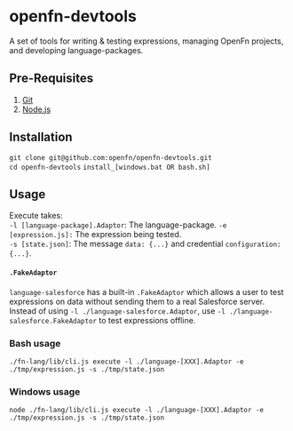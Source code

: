 # openfn-devtools
A set of tools for writing &amp; testing expressions, managing OpenFn projects,
and developing language-packages.

## Pre-Requisites
1. [Git](https://git-scm.com/downloads)
2. [Node.js](https://nodejs.org/en/download/)

## Installation
`git clone git@github.com:openfn/openfn-devtools.git`  
`cd openfn-devtools`
`install_[windows.bat OR bash.sh]`  

## Usage
Execute takes:  
`-l [language-package].Adaptor`: The language-package.
`-e [expression.js]:` The expression being tested.  
`-s [state.json]`: The message `data: {...}` and credential `configuration: {...}`.  

#### `.FakeAdaptor`
`language-salesforce` has a built-in `.FakeAdaptor` which allows a user to test
expressions on data without sending them to a real Salesforce server. Instead of
using `-l ./language-salesforce.Adaptor`, use `-l ./language-salesforce.FakeAdaptor`
to test expressions offline.

### Bash usage
`./fn-lang/lib/cli.js execute -l ./language-[XXX].Adaptor -e ./tmp/expression.js -s ./tmp/state.json`
### Windows usage
`node ./fn-lang/lib/cli.js execute -l ./language-[XXX].Adaptor -e ./tmp/expression.js -s ./tmp/state.json`
